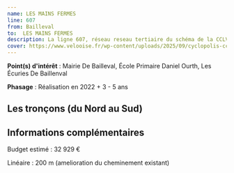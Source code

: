 ```yaml
---
name: LES MAINS FERMES
line: 607
from: Bailleval
to:  LES MAINS FERMES 
description: La ligne 607, réseau reseau tertiaire du schéma de la CCLVD (tronçon 7 et 8) concerne Bailleval - LES MAINS FERMES
cover: https://www.velooise.fr/wp-content/uploads/2025/09/cyclopolis-cclvd-7.jpg
---
```


**Point(s) d'intérêt** : Mairie De Bailleval, École Primaire Daniel Ourth, Les Écuries De Baillenval

**Phasage** : Réalisation en 2022 + 3 - 5 ans

## Les tronçons (du Nord au Sud)

## Informations complémentaires


Budget estimé :  32 929 € 

Linéaire : 200 m (amelioration du cheminement existant)
